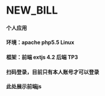 # NEW_BILL
#### 个人应用
#### 环境：apache php5.5 Linux
#### 框架：前端 extjs 4.2 后端 TP3
#### 扫码登录，目前只有本人账号才可以登录
#### 此处展示前端js
